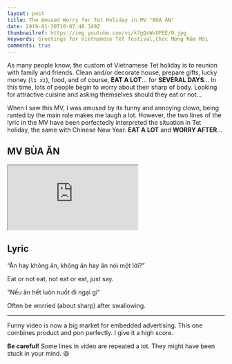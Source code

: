 ```yaml
---
layout: post
title: The Amused Worry for Tet Holiday in MV "BÙA ĂN"
date: 2019-01-30T10:07:48.349Z
thumbnailref: https://img.youtube.com/vi/k7gQsWvUFEE/0.jpg
keywords: Greetings for Vietnamese Tết festival,Chúc Mừng Năm Mới
comments: true
---
```


As many people know, the custom of Vietnamese Tet holiday is to reunion with family and friends. Clean and/or decorate house, prepare gifts, lucky money (`lì xì`), food, and   of course, **EAT A LOT**... for **SEVERAL DAYS**... In this time, lots of people begin to worry about their sharp of body. Looking for attractive cuisine and asking themselves should they eat or not...

When I saw this MV, I was amused by its funny and annoying clown, being ranted by the main role makes me laugh a lot. However, the two lines of the lyric in the MV have been perfectedly interpreted the situation in Tet holiday, the same with Chinese New Year. **EAT A LOT** and **WORRY AFTER**...

## MV **BÙA ĂN**

<div class="embed-responsive embed-responsive-16by9">
  <iframe class="embed-responsive-item" src="https://www.youtube.com/embed/k7gQsWvUFEE" allowfullscreen></iframe>
</div>

## Lyric

“Ăn hay không ăn, không ăn hay ăn nói một lời?”

Eat or not eat, not eat or eat, just say.

"Nếu ăn hết luôn nuốt đi ngại gì"

Often be worried (about sharp) after swallowing.

---

Funny video is now a big market for embedded advertising. This one combines product and pon perfectly. I give it a high score.

**Be careful!** Some lines in video are repeated a lot. They might have been stuck in your mind. 😆